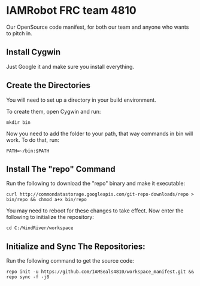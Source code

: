 IAMRobot FRC team 4810
=======================
Our OpenSource code manifest, for both our team and anyone who wants to pitch in.

Install Cygwin
-------------------
Just Google it and make sure you install everything.

Create the Directories
----------------------

You will need to set up a directory in your build environment.

To create them, open Cygwin and run:

    mkdir bin
    
Now you need to add the folder to your path, that way commands in bin will work. To do that, run:

    PATH=~/bin:$PATH


Install The "repo" Command
----------------------

Run the following to download the "repo" binary and make it executable:

    curl http://commondatastorage.googleapis.com/git-repo-downloads/repo > bin/repo && chmod a+x bin/repo

You may need to reboot for these changes to take effect. 
Now enter the following to initialize the repository:

    cd C:/WindRiver/workspace


Initialize and Sync The Repositories:
---------------

Run the following command to get the source code:

    repo init -u https://github.com/IAMSeals4810/workspace_manifest.git && repo sync -f -j8



